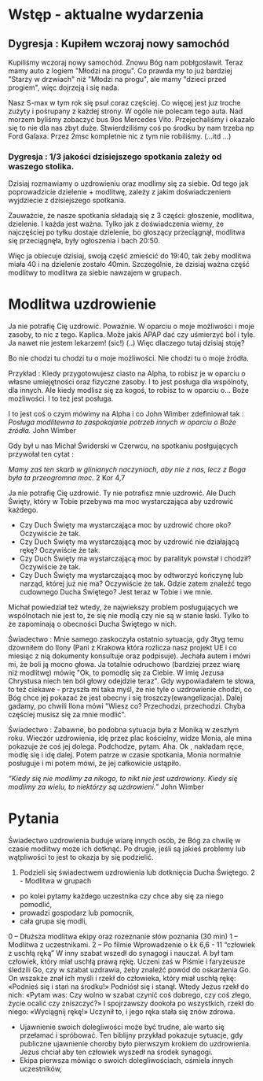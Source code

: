 # Wstęp - aktualne wydarzenia

## Dygresja : Kupiłem wczoraj nowy samochód

Kupiliśmy wczoraj nowy samochód. Znowu Bóg nam pobłgosławił. Teraz mamy auto z logiem "Młodzi na progu". Co prawda
my to już bardziej "Starzy w drzwiach" niż "Młodzi na progu", ale mamy "dzieci przed progiem", więc dojrzeją i się nada.

Nasz S-max w tym rok się psuł coraz częściej. Co więcej jest juz troche zużyty i pośrupany z każdej strony. W ogóle nie polecam tego auta.
Nad morzem byliśmy zobaczyć bus 9os Mercedes Vito. Przejechaliśmy i okazało się to nie dla nas zbyt duże. Stwierdziliśmy coś po środku by nam 
trzeba np Ford Galaxa. 
Przez 2msc kompletnie nic z tym nie robiliśmy. (...itd ...)

### Dygresja : 1/3 jakości dzisiejszego spotkania zależy od waszego stolika.

Dzisiaj rozmawiamy o uzdrowieniu oraz modlimy się za siebie. Od tego jak poprowadzicie dzielenie + modlitwę,
zależy z jakim doświadczeniem wyjdziecie z dzisiejszego spotkania.

Zauważcie, że nasze spotkania składają się z 3 części: głoszenie, modlitwa, dzielenie. 
I każda jest ważna. Tylko jak z doświadczenia wiemy, że najczęściej po tyłku dostaje dzielenie, bo głoszący przeciągnął,
modlitwa się przeciągnęła, były ogłoszenia i bach 20:50.

Więc ja obiecuje dzisiaj, swoją część zmieścić do 19:40, tak żeby modlitwa miała 40 i na dzielenie zostało 40min. Szczególnie, że dzisiaj
ważna część modlitwy to modlitwa za siebie nawzajem w grupach.

# Modlitwa uzdrowienie 

Ja nie potrafię Cię uzdrowić. Poważnie. W oparciu o moje możliwości i moje zasoby, to nic z tego. Kaplica. 
Może jakiś APAP dać czy uśmierzyć ból i tyle. Ja nawet nie jestem lekarzem! (sic!) (..)
Więc dlaczego tutaj dzisiaj stoję?

Bo nie chodzi tu chodzi tu o moje możliwości. Nie chodzi tu o moje źródła.

   Przykład : Kiedy przygotowujesz ciasto na Alpha, to robisz je w oparciu o własne umiejętności oraz fizyczne zasoby. I to jest posługa dla wspólnoty, dla innych. Ale kiedy modlisz się za kogoś, to robisz to w oparciu o... Boże możliwości. I to też jest posługa.

I to jest coś o czym mówimy na Alpha i co John Wimber zdefiniował tak :
_Posługa modlitewna to zaspokajanie potrzeb innych w oparciu o Boże źródła._ John Wimber	

Gdy był u nas Michał Świderski w Czerwcu, na spotkaniu posłgujących przywołał ten cytat :

_Mamy zaś ten skarb w glinianych naczyniach, aby nie z nas, lecz z Boga była ta przeogromna moc._ 2 Kor 4,7

Ja nie potrafię Cię uzdrowić. Ty nie potrafisz mnie uzdrowić. Ale Duch Święty, który w Tobie przebywa ma moc wystarczająca aby uzdrowić każdego.
- Czy Duch Święty ma wystarczająca moc by uzdrowić chore oko? Oczywiście że tak.
- Czy Duch Święty ma wystarczającą moc by uzdrowić nie działającą rękę? Oczywiście że tak.
- Czy Duch Święty ma wystarczającą moc by paralityk powstał i chodził? Oczywiście że tak.
- Czy Duch Święty ma wystarczającą moc by odtworzyć kończynę lub narząd, której już nie ma? Oczywiście że tak.
Gdzie zatem znaleźć tego cudownego Ducha Świętego? Jest teraz w Tobie i we mnie.  

Michał powiedział też wtedy, że najwiekszy problem posługujących we wspólnotach nie jest to, że się nie modlą czy nie są w stanie łaski. Tylko to
że zapominają o obecności Ducha Świętego w nich. 

   Świadectwo : Mnie samego zaskoczyła ostatnio sytuacja, gdy 3tyg temu dzowniłem do Ilony (Pani z Krakowa która rozlicza nasz projekt UE i co miesiąc z nią dokumenty konsultuje oraz podpisuje). Jechała autem i mówi mi, że boli ją mocno głowa. Ja totalnie odruchowo (bardziej przez wiarę niż modlitwę) mówię "Ok, to pomodlę się za Ciebie. W imię Jezusa Chrystusa niech ten ból głowy odejdzie teraz". Gdy wypowiadałem te słowa, to też ciekawe - przyszła mi taka myśl, że nie tyle o uzdrowienie chodzi, co Bóg chce jej pokazać że jest obecny i się troszczy(ewangelizacja). Dalej gadamy, po chwili Ilona mówi "Wiesz co? Przechodzi, przechodzi. Chyba częściej musisz się za mnie modlić". 

   Świadectwo : Zabawne, bo podobna sytuacja była z Moniką w zeszłym roku. Wieczór uzdrowienia, idę przez plac kościelny, widze Monia, ale mina pokazuje
   że coś jej dolega. Podchodze, pytam. Aha. Ok , nakładam ręce, modlę się i idę dalej. Potem patrze w czasie spotkania, Monia normalnie posługuje i mi 
   potem mówi, że jej całkowicie ustąpiło.

_“Kiedy się nie modlimy za nikogo, to nikt nie jest uzdrowiony. Kiedy się modlimy za wielu, to niektórzy są uzdrowieni.”_ John Wimber

# Pytania 

Świadectwo uzdrowienia buduje wiarę innych osób, że Bóg za chwilę w czasie modlitwy może ich dotknąć. 
Po drugie, jeśli są jakieś problemy lub wątpliwości to jest to okazja by się podzielić.

1. Podzieli się świadectwem uzdrowienia lub dotknięcia Ducha Świętego.
2 - Modlitwa w grupach
- po kolei pytamy każdego uczestnika czy chce aby się za niego pomodlić,
- prowadzi gospodarz lub pomocnik,
- cała grupa się modli,

0 – Dłuższa modlitwa ekipy oraz rozeznanie słów poznania (30 min)
1 – Modlitwa z uczestnikami.
2 – Po filmie Wprowadzenie o Łk 6,6 - 11 “człowiek z  uschłą ręką”
W inny szabat wszedł do synagogi i nauczał. A był tam człowiek, który miał uschłą prawą rękę. Uczeni zaś w Piśmie i faryzeusze śledzili Go, czy w szabat uzdrawia, żeby znaleźć powód do oskarżenia Go. On wszakże znał ich myśli i rzekł do człowieka, który miał uschłą rękę: «Podnieś się i stań na środku!» Podniósł się i stanął. Wtedy Jezus rzekł do nich: «Pytam was: Czy wolno w szabat czynić coś dobrego, czy coś złego, życie ocalić czy zniszczyć?» I spojrzawszy dookoła po wszystkich, rzekł do niego: «Wyciągnij rękę!» Uczynił to, i jego ręka stała się znów zdrowa.
- Ujawnienie swoich dolegliwości może być trudne, ale warto się przełamać i spróbować. Ten biblijny przykład pokazuje sytuacje, gdy publiczne ujawnienie choroby było pierwszym krokiem do uzdrowienia. Jezus chciał aby ten człowiek wyszedł na środek synagogi.
- Ekipa pierwsza mówiąc o swoich dolegliwościach, ośmiela innych uczestników,